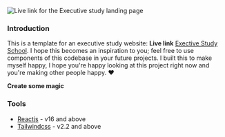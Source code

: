 ![Live link for the Executive study landing page](https://res.cloudinary.com/morelmiles/image/upload/v1637015429/Screenshot_277_d9o2zl.png)

### Introduction

This is a template for an executive study website: **Live link** [Exective Study School](https://exec-study.netlify.app/). I hope this becomes an inspiration to you; feel free to use components of this codebase in your future projects. I built this to make myself happy, I hope you're happy looking at this project right now and you're making other people happy. ❤️

**Create some magic**

### Tools

- [Reactjs](https://reactjs.org) - v16 and above
- [Tailwindcss](https://tailwindcss.com) - v2.2 and above
